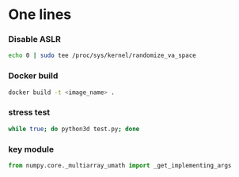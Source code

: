 # One lines

### Disable ASLR

```sh
echo 0 | sudo tee /proc/sys/kernel/randomize_va_space
```

### Docker build

```sh
docker build -t <image_name> .
```

### stress test

```sh
while true; do python3d test.py; done
```

### key module

```python
from numpy.core._multiarray_umath import _get_implementing_args
```
